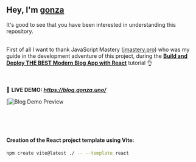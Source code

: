 ## Hey, I'm **[gonza](https://www.gonza.uno/)**
It's good to see that you have been interested in understanding this repository.<br><br>



First of all I want to thank JavaScript Mastery ([jmastery.pro](https://www.jsmastery.pro/)) 
who was my guide in the development adventure of this project, 
during the **[Build and Deploy THE BEST Modern Blog App with React](https://www.youtube.com/watch?v=HYv55DhgTuA)** tutorial 👌<br><br><br>



📌 **LIVE DEMO: _https://blog.gonza.uno/_**

[![Blog Demo Preview](https://postimg.cc/F1Zh1qvT)

<br><br><br>





#### Creation of the React project template using Vite:
```bash
npm create vite@latest ./ -- --template react
```


